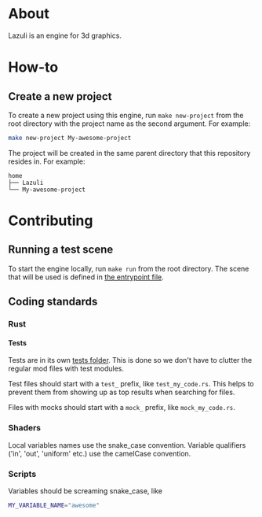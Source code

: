 # About
Lazuli is an engine for 3d graphics.

# How-to
## Create a new project
To create a new project using this engine, run `make new-project` from the root directory with the project name as the second argument.
For example:
```bash
make new-project My-awesome-project
```

The project will be created in the same parent directory that this repository resides in.
For example:

    home
    ├── Lazuli
    └── My-awesome-project

# Contributing
## Running a test scene
To start the engine locally, run `make run` from the root directory. The scene that will be used is defined in [the entrypoint file](./src/bin.rs).

## Coding standards
### Rust
#### Tests
Tests are in its own [tests folder](./src/tests). This is done so we don't have to clutter the regular mod files with test modules.

Test files should start with a `test_` prefix, like `test_my_code.rs`. This helps to prevent them from showing up as top results when searching for files.

Files with mocks should start with a `mock_` prefix, like `mock_my_code.rs`.

### Shaders
Local variables names use the snake_case convention. Variable qualifiers ('in', 'out', 'uniform' etc.) use the camelCase convention.

### Scripts
Variables should be screaming snake_case, like 
```bash
MY_VARIABLE_NAME="awesome"
```

